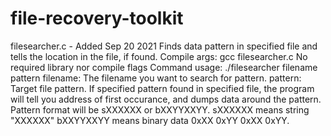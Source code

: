 # file-recovery-toolkit

filesearcher.c - Added Sep 20 2021
Finds data pattern in specified file and tells the location in the file, if found.
Compile args: gcc filesearcher.c
No required library nor compile flags
Command usage: ./filesearcher filename pattern
filename: The filename you want to search for pattern.
pattern:  Target file pattern. If specified pattern found in specified file, the program
          will tell you address of first occurance, and dumps data around the pattern.
          Pattern format will be sXXXXXX or bXXYYXXYY. sXXXXXX means string "XXXXXX"
          bXXYYXXYY means binary data 0xXX 0xYY 0xXX 0xYY.
